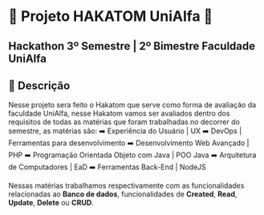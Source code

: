 # 🔵 Projeto HAKATOM UniAlfa 🔵
## Hackathon 3º Semestre | 2º Bimestre Faculdade UniAlfa

## 🔵 Descrição
  Nesse projeto sera feito o Hakatom que serve como forma de avaliação da faculdade UniAlfa, nesse Hakatom vamos ser avaliados dentro dos requisitos de todas as matérias que foram trabalhadas no decorrer do semestre, as matérias são:
      ➡️ Experiência do Usuário | UX
      ➡️ DevOps | Ferramentas para desenvolvimento
      ➡️ Desenvolvimento Web Avançado | PHP
      ➡️ Programação Orientada Objeto com Java | POO Java
      ➡️ Arquitetura de Computadores | EaD
      ➡️ Ferramentas Back-End | NodeJS

  Nessas matérias trabalhamos respectivamente com as funcionalidades relacionadas ao **Banco de dados**, funcionalidades de **Created**, **Read**, **Update**, **Delete** ou **CRUD**.
